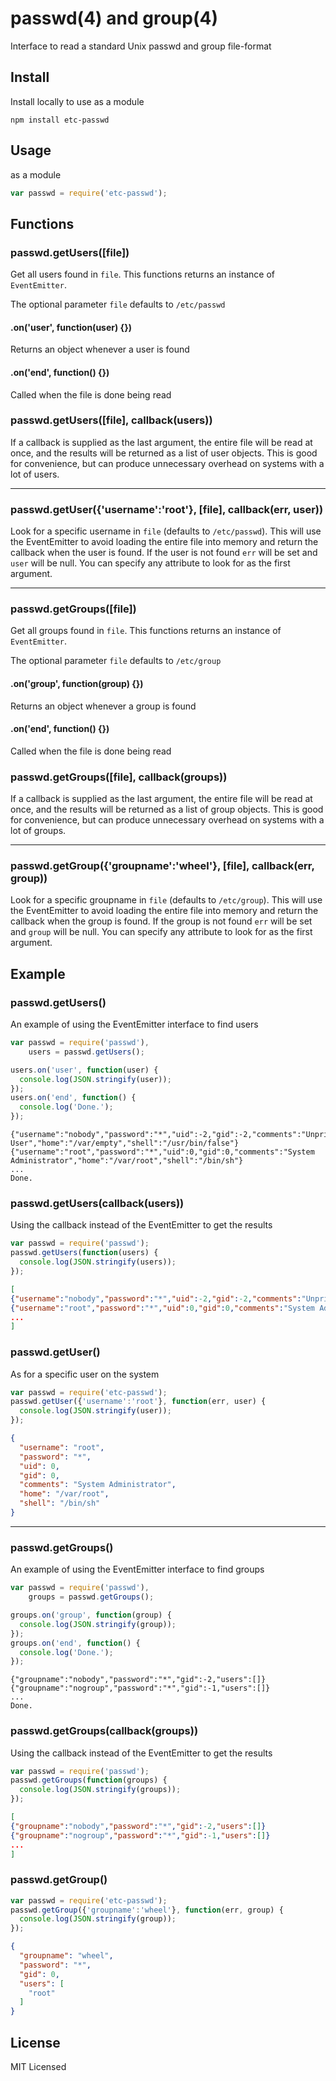 passwd(4) and group(4)
======================

Interface to read a standard Unix passwd and group file-format

Install
------

Install locally to use as a module

    npm install etc-passwd

Usage
-----

as a module

``` js
var passwd = require('etc-passwd');
```

Functions
---------

### passwd.getUsers([file])

Get all users found in `file`. This functions returns an instance of `EventEmitter`.

The optional parameter `file` defaults to `/etc/passwd`

#### .on('user', function(user) {})

Returns an object whenever a user is found

#### .on('end', function() {})

Called when the file is done being read

### passwd.getUsers([file], callback(users))

If a callback is supplied as the last argument, the entire file will be read at once,
and the results will be returned as a list of user objects.  This is good for convenience,
but can produce unnecessary overhead on systems with a lot of users.

---

### passwd.getUser({'username':'root'}, [file], callback(err, user))

Look for a specific username in `file` (defaults to `/etc/passwd`).  This will use the
EventEmitter to avoid loading the entire file into memory and return the callback
when the user is found.  If the user is not found `err` will be set and `user` will be null.
You can specify any attribute to look for as the first argument.

---

### passwd.getGroups([file])

Get all groups found in `file`. This functions returns an instance of `EventEmitter`.

The optional parameter `file` defaults to `/etc/group`

#### .on('group', function(group) {})

Returns an object whenever a group is found

#### .on('end', function() {})

Called when the file is done being read

### passwd.getGroups([file], callback(groups))

If a callback is supplied as the last argument, the entire file will be read at once,
and the results will be returned as a list of group objects.  This is good for convenience,
but can produce unnecessary overhead on systems with a lot of groups.

---

### passwd.getGroup({'groupname':'wheel'}, [file], callback(err, group))

Look for a specific groupname in `file` (defaults to `/etc/group`).  This will use the
EventEmitter to avoid loading the entire file into memory and return the callback
when the group is found.  If the group is not found `err` will be set and `group` will be null.
You can specify any attribute to look for as the first argument.

Example
-------

### passwd.getUsers()

An example of using the EventEmitter interface to find users

``` js
var passwd = require('passwd'),
    users = passwd.getUsers();

users.on('user', function(user) {
  console.log(JSON.stringify(user));
});
users.on('end', function() {
  console.log('Done.');
});
```

    {"username":"nobody","password":"*","uid":-2,"gid":-2,"comments":"Unprivileged User","home":"/var/empty","shell":"/usr/bin/false"}
    {"username":"root","password":"*","uid":0,"gid":0,"comments":"System Administrator","home":"/var/root","shell":"/bin/sh"}
    ...
    Done.

### passwd.getUsers(callback(users))

Using the callback instead of the EventEmitter to get the results

``` js
var passwd = require('passwd');
passwd.getUsers(function(users) {
  console.log(JSON.stringify(users));
});
```

``` json
[
{"username":"nobody","password":"*","uid":-2,"gid":-2,"comments":"Unprivileged User","home":"/var/empty","shell":"/usr/bin/false"},
{"username":"root","password":"*","uid":0,"gid":0,"comments":"System Administrator","home":"/var/root","shell":"/bin/sh"},
...
]
```

### passwd.getUser()

As for a specific user on the system

``` js
var passwd = require('etc-passwd');
passwd.getUser({'username':'root'}, function(err, user) {
  console.log(JSON.stringify(user));
});
```

``` json
{
  "username": "root",
  "password": "*",
  "uid": 0,
  "gid": 0,
  "comments": "System Administrator",
  "home": "/var/root",
  "shell": "/bin/sh"
}
```

---

### passwd.getGroups()

An example of using the EventEmitter interface to find groups

``` js
var passwd = require('passwd'),
    groups = passwd.getGroups();

groups.on('group', function(group) {
  console.log(JSON.stringify(group));
});
groups.on('end', function() {
  console.log('Done.');
});
```

    {"groupname":"nobody","password":"*","gid":-2,"users":[]}
    {"groupname":"nogroup","password":"*","gid":-1,"users":[]}
    ...
    Done.

### passwd.getGroups(callback(groups))

Using the callback instead of the EventEmitter to get the results

``` js
var passwd = require('passwd');
passwd.getGroups(function(groups) {
  console.log(JSON.stringify(groups));
});
```

``` json
[
{"groupname":"nobody","password":"*","gid":-2,"users":[]}
{"groupname":"nogroup","password":"*","gid":-1,"users":[]}
...
]
```

### passwd.getGroup()

``` js
var passwd = require('etc-passwd');
passwd.getGroup({'groupname':'wheel'}, function(err, group) {
  console.log(JSON.stringify(group));
});
```

``` json
{
  "groupname": "wheel",
  "password": "*",
  "gid": 0,
  "users": [
    "root"
  ]
}
```

License
-------

MIT Licensed
